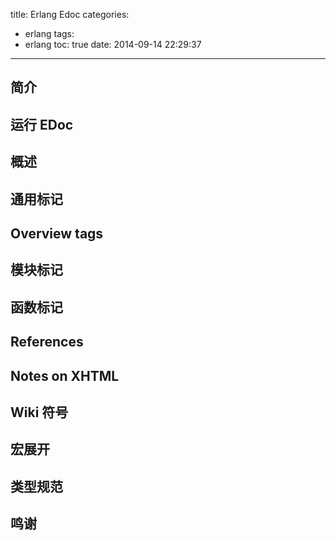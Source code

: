 title: Erlang Edoc
categories:
  - erlang
tags:
  - erlang
toc: true
date: 2014-09-14 22:29:37
---

## 简介

## 运行 EDoc

## 概述

## 通用标记
## Overview tags
## 模块标记
## 函数标记
## References
## Notes on XHTML
## Wiki 符号
## 宏展开
## 类型规范
## 鸣谢